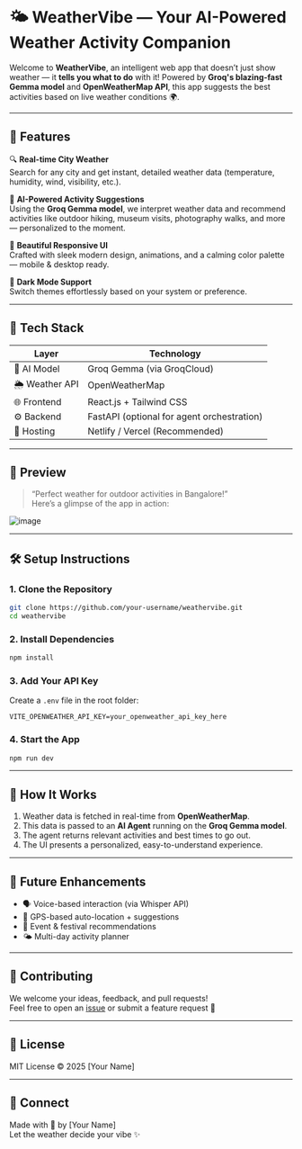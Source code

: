 # 🌤️ WeatherVibe — Your AI-Powered Weather Activity Companion

Welcome to **WeatherVibe**, an intelligent web app that doesn’t just show weather — it **tells you what to do** with it! Powered by **Groq's blazing-fast Gemma model** and **OpenWeatherMap API**, this app suggests the best activities based on live weather conditions 🌍.


---

## 🚀 Features

🔍 **Real-time City Weather**  
Search for any city and get instant, detailed weather data (temperature, humidity, wind, visibility, etc.).

🧠 **AI-Powered Activity Suggestions**  
Using the **Groq Gemma model**, we interpret weather data and recommend activities like outdoor hiking, museum visits, photography walks, and more — personalized to the moment.

🎨 **Beautiful Responsive UI**  
Crafted with sleek modern design, animations, and a calming color palette — mobile & desktop ready.

🌙 **Dark Mode Support**  
Switch themes effortlessly based on your system or preference.

---

## 🔧 Tech Stack

| Layer         | Technology |
|--------------|------------|
| 💬 AI Model   | Groq Gemma (via GroqCloud) |
| 🌦️ Weather API | OpenWeatherMap |
| 🌐 Frontend   | React.js + Tailwind CSS |
| ⚙️ Backend    | FastAPI (optional for agent orchestration) |
| 🎯 Hosting    | Netlify / Vercel (Recommended) |

---

## 📸 Preview

> “Perfect weather for outdoor activities in Bangalore!”  
> Here’s a glimpse of the app in action:

![image](https://github.com/user-attachments/assets/e71e0b36-30ad-4a4f-81bc-7ae9d599432a)



---

## 🛠️ Setup Instructions

### 1. Clone the Repository
```bash
git clone https://github.com/your-username/weathervibe.git
cd weathervibe
```

### 2. Install Dependencies
```bash
npm install
```

### 3. Add Your API Key
Create a `.env` file in the root folder:

```env
VITE_OPENWEATHER_API_KEY=your_openweather_api_key_here
```

### 4. Start the App
```bash
npm run dev
```

---

## 🤖 How It Works

1. Weather data is fetched in real-time from **OpenWeatherMap**.
2. This data is passed to an **AI Agent** running on the **Groq Gemma model**.
3. The agent returns relevant activities and best times to go out.
4. The UI presents a personalized, easy-to-understand experience.

---

## 🎯 Future Enhancements

- 🗣️ Voice-based interaction (via Whisper API)
- 📍 GPS-based auto-location + suggestions
- 📆 Event & festival recommendations
- 🌤️ Multi-day activity planner

---

## 🤝 Contributing

We welcome your ideas, feedback, and pull requests!  
Feel free to open an [issue](https://github.com/your-username/weathervibe/issues) or submit a feature request 🚀

---

## 📄 License

MIT License © 2025 [Your Name]

---

## 💌 Connect

Made with 💜 by [Your Name]  
Let the weather decide your vibe ✨

